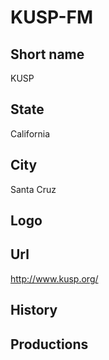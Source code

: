 # KUSP-FM

## Short name

KUSP

## State

California

## City

Santa Cruz

## Logo



## Url

http://www.kusp.org/

## History



## Productions


